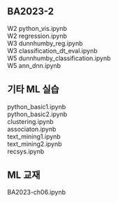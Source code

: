 ## BA2023-2
W2 python_vis.ipynb   
W2 regression.ipynb    
W3 dunnhumby_reg.ipynb  
W3 classification_dt_eval.ipynb     
W5 dunnhumby_classification.ipynb  
W5 ann_dnn.ipynb    

## 기타 ML 실습 
python_basic1.ipynb  
python_basic2.ipynb  
clustering.ipynb   
associaton.ipynb      
text_mining1.ipynb    
text_mining2.ipynb    
recsys.ipynb    

## ML 교재  
BA2023-ch06.ipynb
